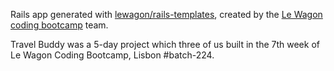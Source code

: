 Rails app generated with [lewagon/rails-templates](https://github.com/lewagon/rails-templates), created by the [Le Wagon coding bootcamp](https://www.lewagon.com) team.

Travel Buddy was a 5-day project which three of us built in the 7th week of Le Wagon Coding Bootcamp, Lisbon #batch-224.
